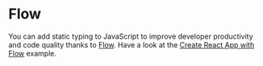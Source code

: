 # Flow

You can add static typing to JavaScript to improve developer productivity and code quality thanks to [Flow](https://github.com/facebook/flow).
Have a look at the [Create React App with Flow](https://github.com/mui-org/material-ui/tree/v1-beta/examples/create-react-app-with-flow) example.
